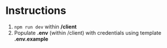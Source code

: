 # Instructions
1. `npm run dev` within <b>/client</b>
2. Populate <strong>.env</strong> (within /client) with credentials using template <b>.env.example</b>
